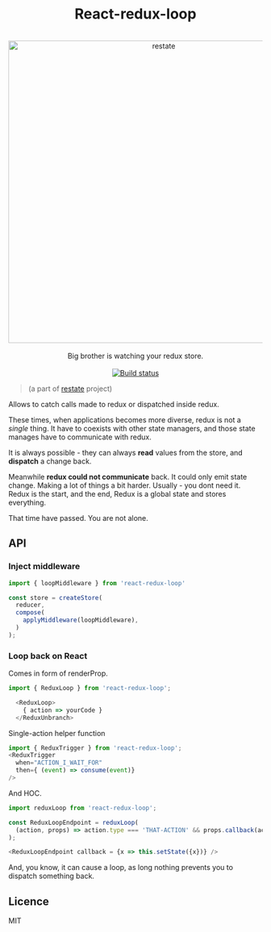 <div align="center">
  <h1>React-redux-loop</h1>
  <br/>
  <img src="https://cdn.rawgit.com/theKashey/restate/1d67d86d/images/logo.svg" alt="restate" width="600" align="center">
  <br/>
  <br/>
  Big brother is watching your redux store.
  <br/>
  <br/>
  <a href="https://circleci.com/gh/theKashey/restate/tree/master">
   <img src="https://img.shields.io/circleci/project/github/theKashey/restate/master.svg?style=flat-square)" alt="Build status">
  </a> 
  <br/>
</div>

> (a part of [restate](https://github.com/theKashey/restate) project)

Allows to catch calls made to redux or dispatched inside redux.

These times, when applications becomes more diverse, redux is not a _single_ thing.
It have to coexists with other state managers, and those state manages have to communicate with redux.

It is always possible - they can always __read__ values from the store, and __dispatch__ a change back.

Meanwhile __redux could not communicate__ back. It could only emit state change. Making a lot of things a bit harder.
Usually - you dont need it. Redux is the start, and the end, Redux is a global state and stores everything.

That time have passed. You are not alone.

## API

### Inject middleware
```js
import { loopMiddleware } from 'react-redux-loop'

const store = createStore(
  reducer,
  compose(
    applyMiddleware(loopMiddleware),
  )
);
```

### Loop back on React

Comes in form of renderProp.

```js
import { ReduxLoop } from 'react-redux-loop';

  <ReduxLoop>
    { action => yourCode }
  </ReduxUnbranch>
```

Single-action helper function
```js
import { ReduxTrigger } from 'react-redux-loop';
<ReduxTrigger 
  when="ACTION_I_WAIT_FOR"
  then={ (event) => consume(event)}
/>
```

And HOC.
```js
import reduxLoop from 'react-redux-loop';

const ReduxLoopEndpoint = reduxLoop(
  (action, props) => action.type === 'THAT-ACTION' && props.callback(action)
);

<ReduxLoopEndpoint callback = {x => this.setState({x})} />  
```

And, you know, it can cause a loop, as long nothing prevents you to dispatch something back.

## Licence

MIT
